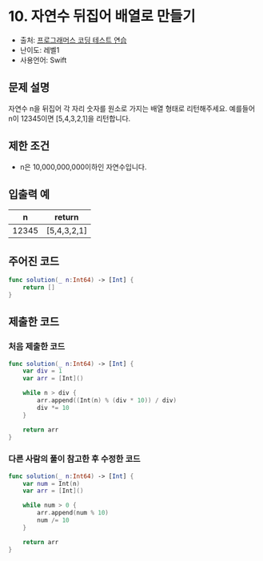 # 10. 자연수 뒤집어 배열로 만들기     

- 출처: [프로그래머스 코딩 테스트 연습](https://programmers.co.kr/learn/challenges)
- 난이도: 레벨1
- 사용언어: Swift



## 문제 설명  

자연수 n을 뒤집어 각 자리 숫자를 원소로 가지는 배열 형태로 리턴해주세요. 예를들어 n이 12345이면 [5,4,3,2,1]을 리턴합니다.



## 제한 조건   

- n은 10,000,000,000이하인 자연수입니다.



## 입출력 예  

| n     | return      |
| ----- | ----------- |
| 12345 | [5,4,3,2,1] |




## 주어진 코드  

~~~swift
func solution(_ n:Int64) -> [Int] {
    return []
}
~~~



## 제출한 코드  

### 처음 제출한 코드  
~~~swift
func solution(_ n:Int64) -> [Int] {
    var div = 1
    var arr = [Int]()

    while n > div {
        arr.append((Int(n) % (div * 10)) / div)
        div *= 10
    }

    return arr
}
~~~

### 다른 사람의 풀이 참고한 후 수정한 코드  
~~~swift
func solution(_ n:Int64) -> [Int] {
    var num = Int(n)
    var arr = [Int]()

    while num > 0 {
        arr.append(num % 10)
        num /= 10
    }

    return arr
}
~~~
